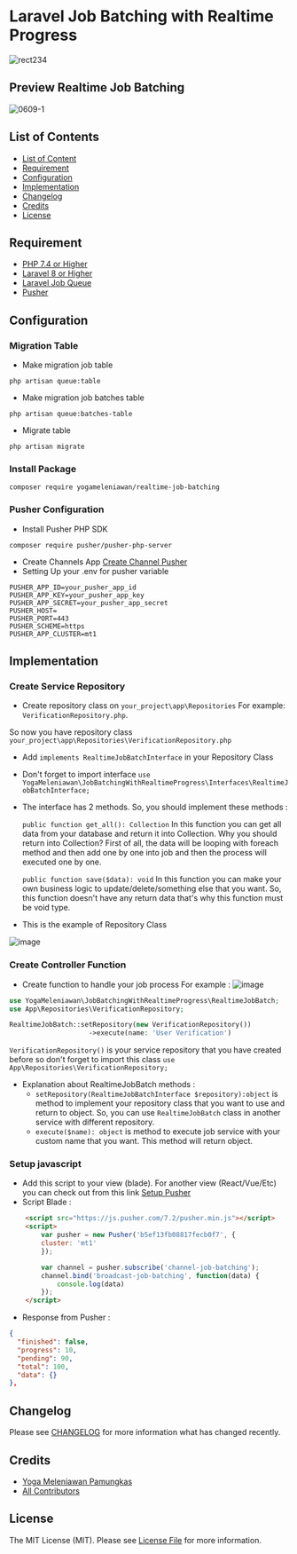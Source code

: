 # Laravel Job Batching with Realtime Progress

![rect234](https://github.com/yogameleniawan/job-batching-with-realtime-progress/assets/64576201/d4af630c-4ed0-49ec-b9fe-4cd157115056)



## Preview Realtime Job Batching

![0609-_1_](https://github.com/yogameleniawan/job-batching-with-realtime-progress/assets/64576201/fd4202ac-46b1-410b-a2f4-daf7e635f5e4)

## List of Contents
- [List of Content](#list-of-contents)
- [Requirement](#requirement)
- [Configuration](#configuration)
- [Implementation](#implementation)
- [Changelog](#changelog)
- [Credits](#credits)
- [License](#license)

## Requirement
- [PHP 7.4 or Higher](https://www.php.net/)
- [Laravel 8 or Higher](https://www.laravel.com/)
- [Laravel Job Queue](https://laravel.com/docs/10.x/queues#jobs-and-database-transactions)
- [Pusher](https://pusher.com/)

## Configuration

### Migration Table
- Make migration job table
```
php artisan queue:table
```

- Make migration job batches table
```
php artisan queue:batches-table
```

- Migrate table
```
php artisan migrate
```

### Install Package

```
composer require yogameleniawan/realtime-job-batching
```

### Pusher Configuration
- Install Pusher PHP SDK
```
composer require pusher/pusher-php-server
```
- Create Channels App [Create Channel Pusher](https://dashboard.pusher.com/channels)
- Setting Up your .env for pusher variable
```
PUSHER_APP_ID=your_pusher_app_id
PUSHER_APP_KEY=your_pusher_app_key
PUSHER_APP_SECRET=your_pusher_app_secret
PUSHER_HOST=
PUSHER_PORT=443
PUSHER_SCHEME=https
PUSHER_APP_CLUSTER=mt1
```

## Implementation

### Create Service Repository
- Create repository class on `your_project\app\Repositories`
For example: `VerificationRepository.php`.

So now you have repository class `your_project\app\Repositories\VerificationRepository.php`
- Add `implements RealtimeJobBatchInterface`  in your Repository Class
- Don't forget to import interface `use YogaMeleniawan\JobBatchingWithRealtimeProgress\Interfaces\RealtimeJobBatchInterface;`
- The interface has 2 methods. So, you should implement these methods :
  
  `public function get_all(): Collection`
  In this function you can get all data from your database and return it into Collection. Why you should return into Collection? First of all, the data will be looping with foreach method and then add one by one into job and then the process will executed one by one.
  
  `public function save($data): void`
  In this function you can make your own business logic to update/delete/something else that you want. So, this function doesn't have any return data that's why this function must be void type.
- This is the example of Repository Class

![image](https://github.com/yogameleniawan/job-batching-with-realtime-progress/assets/64576201/a73774ed-6854-4bec-895d-074f0fbf82e8)

### Create Controller Function
- Create function to handle your job process
For example : 
![image](https://github.com/yogameleniawan/job-batching-with-realtime-progress/assets/64576201/cf73e608-a93d-410e-a1bc-5ab98dbd7ca7)

```php
use YogaMeleniawan\JobBatchingWithRealtimeProgress\RealtimeJobBatch;
use App\Repositories\VerificationRepository;

RealtimeJobBatch::setRepository(new VerificationRepository())
                    ->execute(name: 'User Verification')
```

`VerificationRepository()` is your service repository that you have created before so don't forget to import this class `use App\Repositories\VerificationRepository;`
- Explanation about RealtimeJobBatch methods :
  - `setRepository(RealtimeJobBatchInterface $repository):object` is method to implement your repository class that you want to use and return to object. So, you can use `RealtimeJobBatch` class in another service with different repository.
  - `execute($name): object` is method to execute job service with your custom name that you want. This method will return object.

### Setup javascript
- Add this script to your view (blade). For another view (React/Vue/Etc) you can check out from this link [Setup Pusher](https://pusher.com/docs/channels/getting_started/javascript/?ref=docs-index)
- Script Blade :
```html
    <script src="https://js.pusher.com/7.2/pusher.min.js"></script>
    <script>
        var pusher = new Pusher('b5ef13fb08817fecb0f7', {
        cluster: 'mt1'
        });

        var channel = pusher.subscribe('channel-job-batching');
        channel.bind('broadcast-job-batching', function(data) {
            console.log(data)
        });
    </script>
```

- Response from Pusher :

```json
{
  "finished": false,
  "progress": 10,
  "pending": 90,
  "total": 100,
  "data": {}
},
```

## Changelog

Please see [CHANGELOG](CHANGELOG.md) for more information what has changed recently.

## Credits

- [Yoga Meleniawan Pamungkas](https://github.com/yogameleniawan)
- [All Contributors](../../contributors)

## License

The MIT License (MIT). Please see [License File](LICENSE.md) for more information.

